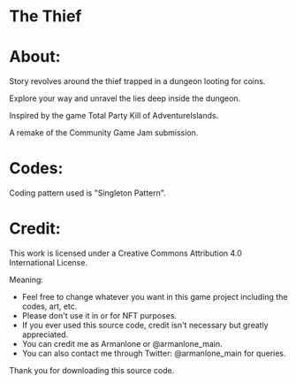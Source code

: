 # The Thief

# About:
 Story revolves around the thief trapped in a dungeon looting for coins.

Explore your way and unravel the lies deep inside the dungeon.

Inspired by the game Total Party Kill of AdventureIslands.

A remake of the Community Game Jam submission.
    
# Codes:
 Coding pattern used is "Singleton Pattern".

# Credit:
This work is licensed under a Creative Commons Attribution 4.0 International License.

Meaning:

- Feel free to change whatever you want in this game project including the codes, art, etc.
- Please don't use it in or for NFT purposes. 
- If you ever used this source code, credit isn't necessary but greatly appreciated.
- You can credit me as Armanlone or @armanlone_main.
- You can also contact me through Twitter: @armanlone_main for queries.

Thank you for downloading this source code.

